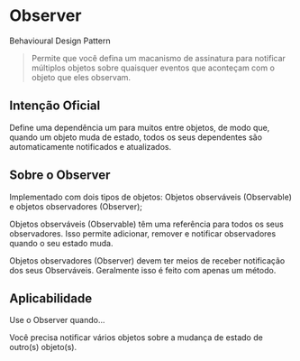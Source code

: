 # Observer
Behavioural Design Pattern

> Permite que você defina um macanismo de assinatura para notificar múltiplos objetos sobre quaisquer 
> eventos que aconteçam com o objeto que eles observam.

## Intenção Oficial
Define uma dependência um para muitos entre objetos, de modo que, quando um objeto muda de estado,
todos os seus dependentes são automaticamente notificados e atualizados.

## Sobre o Observer
Implementado com dois tipos de objetos: Objetos observáveis (Observable) e objetos observadores
(Observer);

Objetos observáveis (Observable) têm uma referência para todos os seus observadores. Isso permite 
adicionar, remover e notificar observadores quando o seu estado muda.

Objetos observadores (Observer) devem ter meios de receber notificação dos seus Observáveis. 
Geralmente isso é feito com apenas um método.

## Aplicabilidade
Use o Observer quando...

Você precisa notificar vários objetos sobre a mudança de estado de outro(s) 
objeto(s).